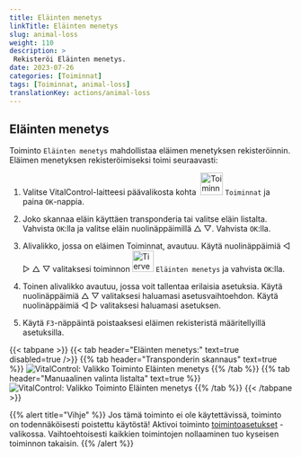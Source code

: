 ```yaml
---
title: Eläinten menetys
linkTitle: Eläinten menetys
slug: animal-loss
weight: 110
description: >
 Rekisteröi Eläinten menetys.
date: 2023-07-26
categories: [Toiminnat]
tags: [Toiminnat, animal-loss]
translationKey: actions/animal-loss
---
```


## Eläinten menetys

Toiminto `Eläinten menetys` mahdollistaa eläimen menetyksen rekisteröinnin. Eläimen menetyksen rekisteröimiseksi toimi seuraavasti:

1. Valitse VitalControl-laitteesi päävalikosta kohta &nbsp;<img src="/icons/actions.svg" width="40" align="bottom" alt="Toiminnat" /> `Toiminnat` ja paina `OK`-nappia.

2. Joko skannaa eläin käyttäen transponderia tai valitse eläin listalta. Vahvista `OK`:lla ja valitse eläin nuolinäppäimillä △ ▽. Vahvista `OK`:lla.

3. Alivalikko, jossa on eläimen Toiminnat, avautuu. Käytä nuolinäppäimiä ◁ ▷ △ ▽ valitaksesi toiminnon <img src="/icons/actions/animal-loss.svg" width="38" align="bottom" alt="Tierverlust" /> `Eläinten menetys` ja vahvista `OK`:lla.

4. Toinen alivalikko avautuu, jossa voit tallentaa erilaisia asetuksia. Käytä nuolinäppäimiä △ ▽ valitaksesi haluamasi asetusvaihtoehdon. Käytä nuolinäppäimiä ◁ ▷ valitaksesi haluamasi asetuksen.

5. Käytä `F3`-näppäintä poistaaksesi eläimen rekisteristä määritellyillä asetuksilla.

{{< tabpane >}}
{{< tab header="Eläinten menetys:" text=true disabled=true />}}
{{% tab header="Transponderin skannaus" text=true %}}
![VitalControl: Valikko Toiminto Eläinten menetys](../images/animalloss-scan.png "Rekisteröi Eläinten menetys")
{{% /tab %}}
{{% tab header="Manuaalinen valinta listalta" text=true %}}
![VitalControl: Valikko Toiminto Eläinten menetys](../images/animalloss.png "Rekisteröi Eläinten menetys")
{{% /tab %}}
{{< /tabpane >}}

{{% alert title="Vihje" %}}
Jos tämä toiminto ei ole käytettävissä, toiminto on todennäköisesti poistettu käytöstä! Aktivoi toiminto [toimintoasetukset](../setting/) -valikossa. Vaihtoehtoisesti kaikkien toimintojen nollaaminen tuo kyseisen toiminnon takaisin.
{{% /alert %}}
